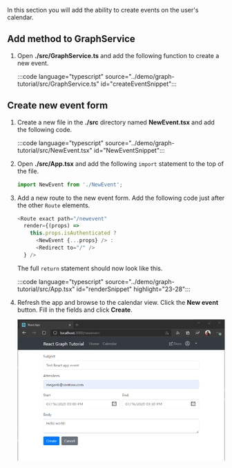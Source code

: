 <!-- markdownlint-disable MD002 MD041 -->

In this section you will add the ability to create events on the user's calendar.

## Add method to GraphService

1. Open **./src/GraphService.ts** and add the following function to create a new event.

    :::code language="typescript" source="../demo/graph-tutorial/src/GraphService.ts" id="createEventSnippet":::

## Create new event form

1. Create a new file in the **./src** directory named **NewEvent.tsx** and add the following code.

    :::code language="typescript" source="../demo/graph-tutorial/src/NewEvent.tsx" id="NewEventSnippet":::

1. Open **./src/App.tsx** and add the following `import` statement to the top of the file.

    ```typescript
    import NewEvent from './NewEvent';
    ```

1. Add a new route to the new event form. Add the following code just after the other `Route` elements.

    ```typescript
    <Route exact path="/newevent"
      render={(props) =>
        this.props.isAuthenticated ?
          <NewEvent {...props} /> :
          <Redirect to="/" />
      } />
    ```

    The full `return` statement should now look like this.

    :::code language="typescript" source="../demo/graph-tutorial/src/App.tsx" id="renderSnippet" highlight="23-28":::

1. Refresh the app and browse to the calendar view. Click the **New event** button. Fill in the fields and click **Create**.

    ![A screenshot of the new event form](./images/create-event-01.png)
